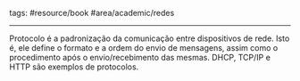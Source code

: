 tags: #resource/book #area/academic/redes
_____________________

Protocolo é a padronização da comunicação entre dispositivos de rede. Isto é, ele define o formato e a ordem do envio de mensagens, assim como o procedimento após o envio/recebimento das mesmas. DHCP, TCP/IP e HTTP são exemplos de protocolos.
